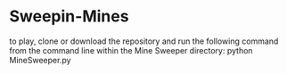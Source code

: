 # Sweepin-Mines

to play, clone or download the repository and run the following command from the command line within the Mine Sweeper directory:
    python MineSweeper.py
    
